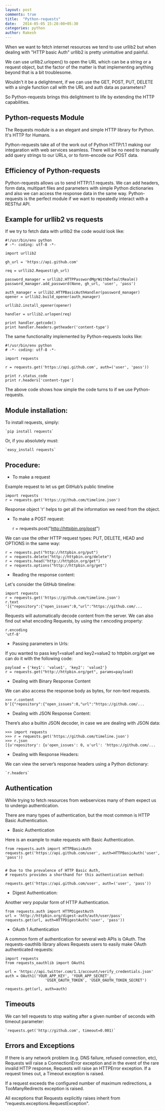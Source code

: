 ```yaml
---
layout: post
comments: true
title:  "Python-requests"
date:   2014-05-05 15:28:08+05:30
categories: python
author: Rakesh
---
```


When we want to fetch internet resources we tend to use urllib2 but when dealing with "HTTP basic Auth" urllib2 is pretty unintuitive and painful.

We can use urllib2.urlopen() to open the URL which can be a string or a request object, but the factor of the matter is that implementing anything beyond that is a bit troublesome.

Wouldn't it be a delightment, if we can use the GET, POST, PUT, DELETE with a single function call with the URL and auth data as parameters?

So Python-requests brings this delightment to life by extending the HTTP capabilities.

Python-requests Module
------------------------------
The Requests module is a an elegant and simple HTTP library for Python. It's HTTP for Humans.

Python-requests take all of the work out of Python HTTP/1.1 making our integaration with web services seamless. There will be no need to manually add query strings to our URLs, or to form-encode our POST data.

Efficiency of Python-requests
-------------------------------------

Python-requests allows us to send HTTP/1.1 requests. We can add headers, form data, multipart files and parameters with simple Python dictionaries and also we can access the response data in the same way. Python-requests is the perfect module if we want to repeatedly interact with a RESTful API.


Example for urllib2 vs requests
------------------------

If we try to fetch data with urllib2 the code would look like:

    #!/usr/bin/env python
    # -*- coding: utf-8 -*-

    import urllib2

    gh_url = 'https://api.github.com'

    req = urllib2.Request(gh_url)

    password_manager = urllib2.HTTPPasswordMgrWithDefaultRealm()
    password_manager.add_password(None, gh_url, 'user', 'pass')

    auth_manager = urllib2.HTTPBasicAuthHandler(password_manager)
    opener = urllib2.build_opener(auth_manager)

    urllib2.install_opener(opener)

    handler = urllib2.urlopen(req)

    print handler.getcode()
    print handler.headers.getheader('content-type')


The same functionality implemented by Python-requests looks like:

    #!/usr/bin/env python
    # -*- coding: utf-8 -*-

    import requests

    r = requests.get('https://api.github.com', auth=('user', 'pass'))

    print r.status_code
    print r.headers['content-type']


The above code shows how simple the code turns to if we use Python-requests.

Module installation:
-----------------

To install requests, simply:

    `pip install requests`

Or, if you absolutely must:

    `easy_install requests`


Procedure:
-----------------------------

* To make a request

Example request to let us get GitHub’s public timeline

    import requests
    r = requests.get('https://github.com/timeline.json')

Response object 'r' helps to get all the information we need from the object.


* To make a POST request:


    r = requests.post("http://httpbin.org/post")

We can use the other HTTP request types: PUT, DELETE, HEAD and OPTIONS in the same way:

    r = requests.put("http://httpbin.org/put")
    r = requests.delete("http://httpbin.org/delete")
    r = requests.head("http://httpbin.org/get")
    r = requests.options("http://httpbin.org/get")

* Reading the response content:

Let's consider the GitHub timeline:

    import requests
    r = requests.get('https://github.com/timeline.json')
    r.text
    '[{"repository":{"open_issues":0,"url":"https://github.com/...

Requests will automatically decode content from the server.
We can also find out what encoding Requests, by using the
r.encoding property:

    r.encoding
    'utf-8'

* Passing parameters in Urls:

If you wanted to pass key1=value1 and key2=value2 to httpbin.org/get we can do it with the following code:

    payload = {'key1': 'value1', 'key2': 'value2'}
    r = requests.get("http://httpbin.org/get", params=payload)

* Dealing with Binary Response Content

We can also access the response body as bytes, for non-text requests.

    >>> r.content
    b'[{"repository":{"open_issues":0,"url":"https://github.com/...

* Dealing with JSON Response Content:

There’s also a builtin JSON decoder, in case we are dealing with JSON data:

    >>> import requests
    >>> r = requests.get('https://github.com/timeline.json')
    >>> r.json
    [{u'repository': {u'open_issues': 0, u'url': 'https://github.com/...

* Dealing with Response Headers:

We can view the server’s response headers using a Python dictionary:

    `r.headers`

Authentication
----------------------------------

While trying to fetch resources from webservices many of them expect us to undergo authentication.

There are many types of authentication, but the most common is HTTP Basic Authentication.

* Basic Authentication

Here is an example to make requests with Basic Authentication.

    from requests.auth import HTTPBasicAuth
    requests.get('https://api.github.com/user', auth=HTTPBasicAuth('user', 'pass'))


    # Due to the prevalence of HTTP Basic Auth,
    # requests provides a shorthand for this authentication method:

    requests.get('https://api.github.com/user', auth=('user', 'pass'))

* Digest Authentication:

Another very popular form of HTTP Authentication.

    from requests.auth import HTTPDigestAuth
    url = 'http://httpbin.org/digest-auth/auth/user/pass'
    requests.get(url, auth=HTTPDigestAuth('user', 'pass'))

* OAuth 1 Authentication

A common form of authentication for several web APIs is OAuth. The requests-oauthlib library allows Requests users to easily make OAuth authenticated requests:

    import requests
    from requests_oauthlib import OAuth1

    url = 'https://api.twitter.com/1.1/account/verify_credentials.json'
    auth = OAuth1('YOUR_APP_KEY', 'YOUR_APP_SECRET',
                      'USER_OAUTH_TOKEN', 'USER_OAUTH_TOKEN_SECRET')

    requests.get(url, auth=auth)


Timeouts
----------

We can tell requests to stop waiting after a given number of seconds with timeout parameter:


    `requests.get('http://github.com', timeout=0.001)`

Errors and Exceptions
----------------------------

If there is any network problem (e.g. DNS failure, refused connection, etc), Requests will raise a ConnectionError exception and in the event of the rare invalid HTTP response, Requests will raise an HTTPError exception. If a request times out, a Timeout exception is raised.

If a request exceeds the configured number of maximum redirections, a TooManyRedirects exception is raised.

All exceptions that Requests explicitly raises inherit from "requests.exceptions.RequestException".




